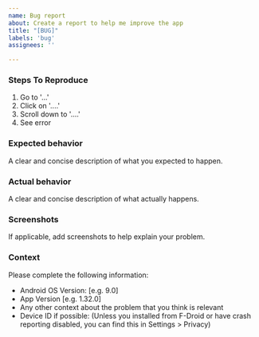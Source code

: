 ```yaml
---
name: Bug report
about: Create a report to help me improve the app
title: "[BUG]"
labels: 'bug'
assignees: ''

---
```


### Steps To Reproduce
1. Go to '...'
2. Click on '....'
3. Scroll down to '....'
4. See error

### Expected behavior
A clear and concise description of what you expected to happen.

### Actual behavior
A clear and concise description of what actually happens.

### Screenshots
If applicable, add screenshots to help explain your problem.

### Context
Please complete the following information:
- Android OS Version: [e.g. 9.0]
- App Version [e.g. 1.32.0]
- Any other context about the problem that you think is relevant
- Device ID if possible: (Unless you installed from F-Droid or have crash reporting disabled, you can find this in Settings > Privacy)
